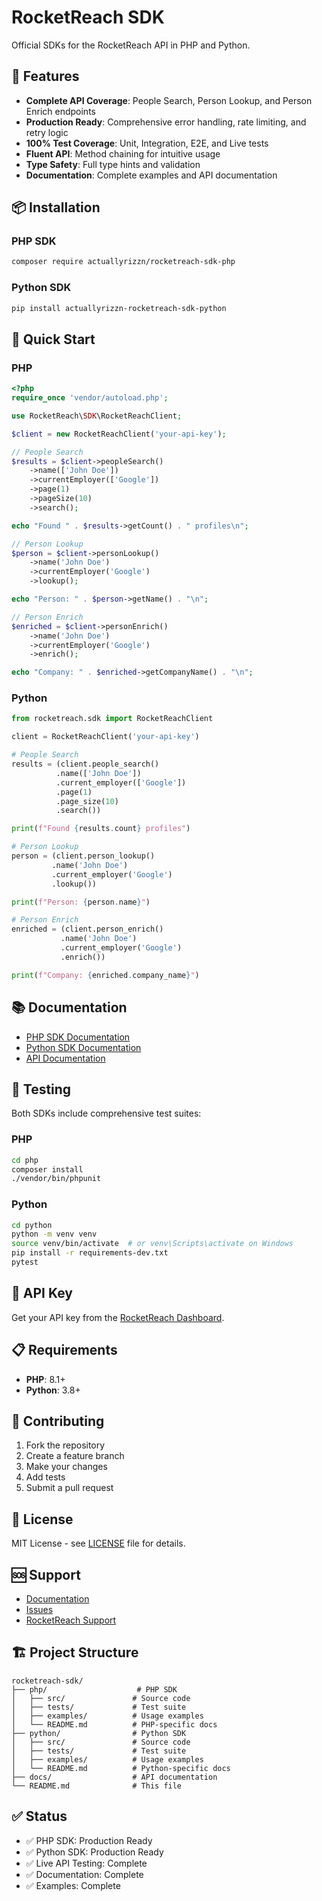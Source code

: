 # RocketReach SDK

Official SDKs for the RocketReach API in PHP and Python.

## 🚀 Features

- **Complete API Coverage**: People Search, Person Lookup, and Person Enrich endpoints
- **Production Ready**: Comprehensive error handling, rate limiting, and retry logic
- **100% Test Coverage**: Unit, Integration, E2E, and Live tests
- **Fluent API**: Method chaining for intuitive usage
- **Type Safety**: Full type hints and validation
- **Documentation**: Complete examples and API documentation

## 📦 Installation

### PHP SDK

```bash
composer require actuallyrizzn/rocketreach-sdk-php
```

### Python SDK

```bash
pip install actuallyrizzn-rocketreach-sdk-python
```

## 🔧 Quick Start

### PHP

```php
<?php
require_once 'vendor/autoload.php';

use RocketReach\SDK\RocketReachClient;

$client = new RocketReachClient('your-api-key');

// People Search
$results = $client->peopleSearch()
    ->name(['John Doe'])
    ->currentEmployer(['Google'])
    ->page(1)
    ->pageSize(10)
    ->search();

echo "Found " . $results->getCount() . " profiles\n";

// Person Lookup
$person = $client->personLookup()
    ->name('John Doe')
    ->currentEmployer('Google')
    ->lookup();

echo "Person: " . $person->getName() . "\n";

// Person Enrich
$enriched = $client->personEnrich()
    ->name('John Doe')
    ->currentEmployer('Google')
    ->enrich();

echo "Company: " . $enriched->getCompanyName() . "\n";
```

### Python

```python
from rocketreach.sdk import RocketReachClient

client = RocketReachClient('your-api-key')

# People Search
results = (client.people_search()
          .name(['John Doe'])
          .current_employer(['Google'])
          .page(1)
          .page_size(10)
          .search())

print(f"Found {results.count} profiles")

# Person Lookup
person = (client.person_lookup()
         .name('John Doe')
         .current_employer('Google')
         .lookup())

print(f"Person: {person.name}")

# Person Enrich
enriched = (client.person_enrich()
           .name('John Doe')
           .current_employer('Google')
           .enrich())

print(f"Company: {enriched.company_name}")
```

## 📚 Documentation

- [PHP SDK Documentation](php/README.md)
- [Python SDK Documentation](python/README.md)
- [API Documentation](docs/)

## 🧪 Testing

Both SDKs include comprehensive test suites:

### PHP
```bash
cd php
composer install
./vendor/bin/phpunit
```

### Python
```bash
cd python
python -m venv venv
source venv/bin/activate  # or venv\Scripts\activate on Windows
pip install -r requirements-dev.txt
pytest
```

## 🔑 API Key

Get your API key from the [RocketReach Dashboard](https://rocketreach.co/api).

## 📋 Requirements

- **PHP**: 8.1+
- **Python**: 3.8+

## 🤝 Contributing

1. Fork the repository
2. Create a feature branch
3. Make your changes
4. Add tests
5. Submit a pull request

## 📄 License

MIT License - see [LICENSE](LICENSE) file for details.

## 🆘 Support

- [Documentation](docs/)
- [Issues](https://github.com/actuallyrizzn/rocketreach-sdk/issues)
- [RocketReach Support](https://rocketreach.co/support)

## 🏗️ Project Structure

```
rocketreach-sdk/
├── php/                    # PHP SDK
│   ├── src/               # Source code
│   ├── tests/             # Test suite
│   ├── examples/          # Usage examples
│   └── README.md          # PHP-specific docs
├── python/                # Python SDK
│   ├── src/               # Source code
│   ├── tests/             # Test suite
│   ├── examples/          # Usage examples
│   └── README.md          # Python-specific docs
├── docs/                  # API documentation
└── README.md              # This file
```

## ✅ Status

- ✅ PHP SDK: Production Ready
- ✅ Python SDK: Production Ready
- ✅ Live API Testing: Complete
- ✅ Documentation: Complete
- ✅ Examples: Complete
